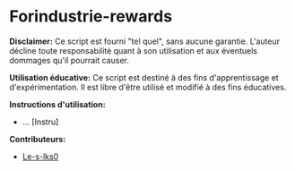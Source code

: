 # Forindustrie-rewards

**Disclaimer:** Ce script est fourni "tel quel", sans aucune garantie. L'auteur décline toute responsabilité quant à son utilisation et aux éventuels dommages qu'il pourrait causer.

**Utilisation éducative:** Ce script est destiné à des fins d'apprentissage et d'expérimentation. Il est libre d'être utilisé et modifié à des fins éducatives.

**Instructions d'utilisation:**
* ... [Instru]

**Contributeurs:**
* [Le-s-lks0](https://github.com/Le-S-lks0)
